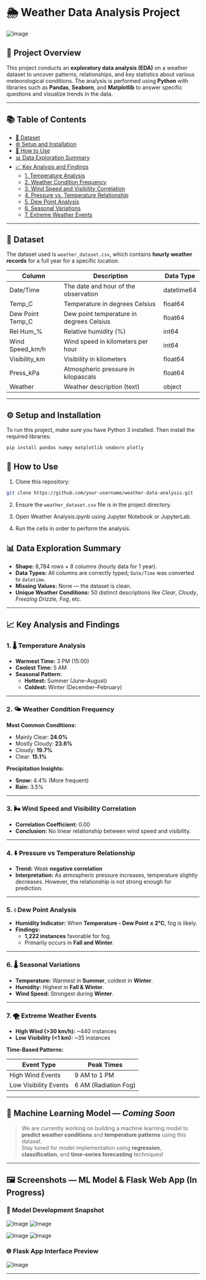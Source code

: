 # 🌦️ Weather Data Analysis Project
![Image](https://github.com/user-attachments/assets/c6afd099-e928-4079-9970-89ed7eb77397)
## 📖 Project Overview

This project conducts an **exploratory data analysis (EDA)** on a weather dataset to uncover patterns, relationships, and key statistics about various meteorological conditions. The analysis is performed using **Python** with libraries such as **Pandas**, **Seaborn**, and **Matplotlib** to answer specific questions and visualize trends in the data.

---

## 📚 Table of Contents

- [💾 Dataset](#-dataset)
- [⚙️ Setup and Installation](#️-setup-and-installation)
- [🚀 How to Use](#-how-to-use)
- [📊 Data Exploration Summary](#-data-exploration-summary)
- [📈 Key Analysis and Findings](#-key-analysis-and-findings)
  - [1. Temperature Analysis](#1-temperature-analysis)
  - [2. Weather Condition Frequency](#2-weather-condition-frequency)
  - [3. Wind Speed and Visibility Correlation](#3-wind-speed-and-visibility-correlation)
  - [4. Pressure vs. Temperature Relationship](#4-pressure-vs-temperature-relationship)
  - [5. Dew Point Analysis](#5-dew-point-analysis)
  - [6. Seasonal Variations](#6-seasonal-variations)
  - [7. Extreme Weather Events](#7-extreme-weather-events)

---

## 💾 Dataset

The dataset used is `weather_dataset.csv`, which contains **hourly weather records** for a full year for a specific location.

| Column              | Description                                 | Data Type  |
|---------------------|---------------------------------------------|------------|
| Date/Time           | The date and hour of the observation        | datetime64 |
| Temp_C              | Temperature in degrees Celsius              | float64    |
| Dew Point Temp_C    | Dew point temperature in degrees Celsius    | float64    |
| Rel Hum_%           | Relative humidity (%)                       | int64      |
| Wind Speed_km/h     | Wind speed in kilometers per hour           | int64      |
| Visibility_km       | Visibility in kilometers                    | float64    |
| Press_kPa           | Atmospheric pressure in kilopascals         | float64    |
| Weather             | Weather description (text)                  | object     |

---

## ⚙️ Setup and Installation

To run this project, make sure you have Python 3 installed. Then install the required libraries:

```bash
pip install pandas numpy matplotlib seaborn plotly
```

## 🚀 How to Use

1. Clone this repository:
```bash
git clone https://github.com/your-username/weather-data-analysis.git
```
2. Ensure the `weather_dataset.csv` file is in the project directory.

3. Open Weather Analysis.ipynb using Jupyter Notebook or JupyterLab.

4. Run the cells in order to perform the analysis.

## 📊 Data Exploration Summary

- **Shape:** 8,784 rows × 8 columns (hourly data for 1 year).
- **Data Types:** All columns are correctly typed; `Date/Time` was converted to `datetime`.
- **Missing Values:** None — the dataset is clean.
- **Unique Weather Conditions:** 50 distinct descriptions like *Clear*, *Cloudy*, *Freezing Drizzle, Fog*, etc.

---

## 📈 Key Analysis and Findings

### 1. 🌡️ Temperature Analysis

- **Warmest Time:** 3 PM (15:00)
- **Coolest Time:** 5 AM
- **Seasonal Pattern:** 
  - **Hottest:** Summer (June–August)
  - **Coldest:** Winter (December–February)

---

### 2. 🌤️ Weather Condition Frequency

**Most Common Conditions:**

- Mainly Clear: **24.0%**
- Mostly Cloudy: **23.6%**
- Cloudy: **19.7%**
- Clear: **15.1%**

**Precipitation Insights:**

- **Snow:** 4.4% (More frequent)
- **Rain:** 3.5%

---

### 3. 🌬️ Wind Speed and Visibility Correlation

- **Correlation Coefficient:** 0.00
- **Conclusion:** No linear relationship between wind speed and visibility.

---

### 4. ⬇️ Pressure vs Temperature Relationship

- **Trend:** Weak **negative correlation**
- **Interpretation:** As atmospheric pressure increases, temperature slightly decreases. However, the relationship is not strong enough for prediction.

---

### 5. 💧 Dew Point Analysis

- **Humidity Indicator:** When **Temperature - Dew Point ≤ 2°C**, fog is likely.
- **Findings:** 
  - **1,222 instances** favorable for fog.
  - Primarily occurs in **Fall and Winter**.

---

### 6. 🌡️ Seasonal Variations

- **Temperature:** Warmest in **Summer**, coldest in **Winter**.
- **Humidity:** Highest in **Fall & Winter**.
- **Wind Speed:** Strongest during **Winter**.

---

### 7. 🌪️ Extreme Weather Events

- **High Wind (>30 km/h):** ~440 instances
- **Low Visibility (<1 km):** ~35 instances

**Time-Based Patterns:**

| Event Type           | Peak Times        |
|----------------------|-------------------|
| High Wind Events     | 9 AM to 1 PM      |
| Low Visibility Events| 6 AM (Radiation Fog) |

---

## 🤖 Machine Learning Model — *Coming Soon*

> We are currently working on building a machine learning model to **predict weather conditions** and **temperature patterns** using this dataset.  
> Stay tuned for model implementation using **regression**, **classification**, and **time-series forecasting** techniques!

---

## 🖼️ Screenshots — ML Model & Flask Web App (In Progress)

### 🔧 Model Development Snapshot
![Image](https://github.com/user-attachments/assets/5df781cc-e8d9-48e3-872c-f9d7ac400c02)
![Image](https://github.com/user-attachments/assets/5df781cc-e8d9-48e3-872c-f9d7ac400c02)

![Image](https://github.com/user-attachments/assets/b347c2eb-14b5-4e73-8eb7-509a1a6aeafb)
![Image](https://github.com/user-attachments/assets/f677a3ef-bfb9-460c-90a7-1d52270150ab)

### 🌐 Flask App Interface Preview
![Image](https://github.com/user-attachments/assets/b38d188f-21f8-4f8d-9fed-a52fd1e364e0)




---
